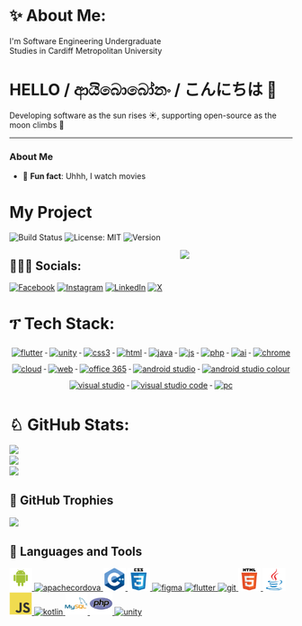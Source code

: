 #  ✨ About Me:
I'm Software Engineering Undergraduate<br>Studies in Cardiff Metropolitan University

# HELLO / ආයිබොබෝනං / こんにちは 👋

Developing software as the sun rises ☀️, supporting open-source as the moon climbs 🌙   

---

### About Me
- 🪬 **Fun fact**: Uhhh, I watch movies 

# My Project

![Build Status](https://github.com/dhanujarehan/repo/actions/workflows/build.yml/badge.svg)
![License: MIT](https://img.shields.io/badge/license-MIT-green)
![Version](https://img.shields.io/badge/version-1.0.0-blue)

<div align="center">
  <img align='right' src='https://user-images.githubusercontent.com/5713670/87202985-820dcb80-c2b6-11ea-9f56-7ec461c497c3.gif' width='200'>
</div>

## 👨🏻‍💻 Socials:
[![Facebook](https://img.shields.io/badge/Facebook-%231877F2.svg?logo=Facebook&logoColor=white)](https://facebook.com/https://www.facebook.com/share/m6cTmDGv7LKvH1Q8/?mibextid=wwXIfr) [![Instagram](https://img.shields.io/badge/Instagram-%23E4405F.svg?logo=Instagram&logoColor=white)](https://instagram.com/https://www.instagram.com/d_rehan_j?igsh=aWlhaDZrZTltZzR6&utm_source=qr) [![LinkedIn](https://img.shields.io/badge/LinkedIn-%230077B5.svg?logo=linkedin&logoColor=white)](https://linkedin.com/in/https://www.linkedin.com/in/dhanuja-rehan-jayakody-9138831ba?utm_source=share&utm_campaign=share_via&utm_content=profile&utm_medium=ios_app) [![X](https://img.shields.io/badge/X-black.svg?logo=X&logoColor=white)](https://x.com/https://x.com/dhanujarehan?s=21) 

# ፕ Tech Stack:
<p align="center">
  <a href="#">
    <img src="./images/flutter.svg" alt="flutter" style="vertical-align:top; margin:6px 4px">
  </a> 
  <a href="#">
    <img src="./images/unity.svg" alt="unity" style="vertical-align:top; margin:6px 4px">
  </a> 
  <a href="#">
    <img src="./images/css3.svg" alt="css3" style="vertical-align:top; margin:6px 4px">
  </a> 
  <a href="#">
    <img src="./images/html.svg" alt="html" style="vertical-align:top; margin:6px 4px">
  </a>  
  <a href="#">
    <img src="./images/java.svg" alt="java" style="vertical-align:top; margin:6px 4px">
  </a>  
  <a href="#">
    <img src="./images/js.svg" alt="js" style="vertical-align:top; margin:6px 4px">
  </a>  
  <a href="#">
    <img src="./images/php.svg" alt="php" style="vertical-align:top; margin:6px 4px">
  </a> 
  <a href="#">
    <img src="./images/ai.svg" alt="ai" style="vertical-align:top; margin:6px 4px">
  </a>  
  <a href="#">
    <img src="./images/chrome.svg" alt="chrome" style="vertical-align:top; margin:6px 4px">
  </a>  
  <a href="#">
    <img src="./images/cloud.svg" alt="cloud" style="vertical-align:top; margin:6px 4px">
  </a>  
  <a href="#">
    <img src="./images/web.svg" alt="web" style="vertical-align:top; margin:6px 4px">
  </a> 
  <a href="#">
    <img src="./images/office_365.svg" alt="office 365" style="vertical-align:top; margin:6px 4px">
  </a> 
  <a href="#">
    <img src="./images/android_studio.svg" alt="android studio" style="vertical-align:top; margin:6px 4px">
  </a> 
  <a href="#">
    <img src="./images/android_studio_colour.svg" alt="android studio colour" style="vertical-align:top; margin:6px 4px">
  </a> 
  <a href="#">
    <img src="./images/visualstudio.svg" alt="visual studio" style="vertical-align:top; margin:6px 4px">
  </a> 
  <a href="#">
    <img src="./images/visualstudio_code.svg" alt="visual studio code" style="vertical-align:top; margin:6px 4px">
  </a> 
  <a href="#">
    <img src="./images/pc.svg" alt="pc" style="vertical-align:top; margin:6px 4px">
  </a>
</p>

# ♘ GitHub Stats:
![](https://github-readme-stats.vercel.app/api?username=DhanujaRehan&theme=merko&hide_border=false&include_all_commits=false&count_private=false)<br/>
![](https://github-readme-streak-stats.herokuapp.com/?user=DhanujaRehan&theme=merko&hide_border=false)<br/>
![](https://github-readme-stats.vercel.app/api/top-langs/?username=DhanujaRehan&theme=merko&hide_border=false&include_all_commits=false&count_private=false&layout=compact)

## 👀 GitHub Trophies
![](https://github-profile-trophy.vercel.app/?username=DhanujaRehan&theme=gruvbox&no-frame=false&no-bg=true&margin-w=4)

## 👀 Languages and Tools
<p align="left">
  <a href="https://developer.android.com" target="_blank" rel="noreferrer"> <img src="https://raw.githubusercontent.com/devicons/devicon/master/icons/android/android-original-wordmark.svg" alt="android" width="40" height="40"/> </a> 
  <a href="https://cordova.apache.org/" target="_blank" rel="noreferrer"> <img src="https://www.vectorlogo.zone/logos/apache_cordova/apache_cordova-icon.svg" alt="apachecordova" width="40" height="40"/> </a> 
  <a href="https://www.w3schools.com/cpp/" target="_blank" rel="noreferrer"> <img src="https://raw.githubusercontent.com/devicons/devicon/master/icons/cplusplus/cplusplus-original.svg" alt="cplusplus" width="40" height="40"/> </a> 
  <a href="https://www.w3schools.com/css/" target="_blank" rel="noreferrer"> <img src="https://raw.githubusercontent.com/devicons/devicon/master/icons/css3/css3-original-wordmark.svg" alt="css3" width="40" height="40"/> </a> 
  <a href="https://www.figma.com/" target="_blank" rel="noreferrer"> <img src="https://www.vectorlogo.zone/logos/figma/figma-icon.svg" alt="figma" width="40" height="40"/> </a> 
  <a href="https://flutter.dev" target="_blank" rel="noreferrer"> <img src="https://www.vectorlogo.zone/logos/flutterio/flutterio-icon.svg" alt="flutter" width="40" height="40"/> </a> 
  <a href="https://git-scm.com/" target="_blank" rel="noreferrer"> <img src="https://www.vectorlogo.zone/logos/git-scm/git-scm-icon.svg" alt="git" width="40" height="40"/> </a> 
  <a href="https://www.w3.org/html/" target="_blank" rel="noreferrer"> <img src="https://raw.githubusercontent.com/devicons/devicon/master/icons/html5/html5-original-wordmark.svg" alt="html5" width="40" height="40"/> </a> 
  <a href="https://www.java.com" target="_blank" rel="noreferrer"> <img src="https://raw.githubusercontent.com/devicons/devicon/master/icons/java/java-original.svg" alt="java" width="40" height="40"/> </a> 
  <a href="https://developer.mozilla.org/en-US/docs/Web/JavaScript" target="_blank" rel="noreferrer"> <img src="https://raw.githubusercontent.com/devicons/devicon/master/icons/javascript/javascript-original.svg" alt="javascript" width="40" height="40"/> </a> 
  <a href="https://kotlinlang.org" target="_blank" rel="noreferrer"> <img src="https://www.vectorlogo.zone/logos/kotlinlang/kotlinlang-icon.svg" alt="kotlin" width="40" height="40"/> </a> 
  <a href="https://www.mysql.com/" target="_blank" rel="noreferrer"> <img src="https://raw.githubusercontent.com/devicons/devicon/master/icons/mysql/mysql-original-wordmark.svg" alt="mysql" width="40" height="40"/> </a> 
  <a href="https://www.php.net" target="_blank" rel="noreferrer"> <img src="https://raw.githubusercontent.com/devicons/devicon/master/icons/php/php-original.svg" alt="php" width="40" height="40"/> </a> 
  <a href="https://unity.com/" target="_blank" rel="noreferrer"> <img src="https://www.vectorlogo.zone/logos/unity3d/unity3d-icon.svg" alt="unity" width="40" height="40"/> </a> 
</p>
